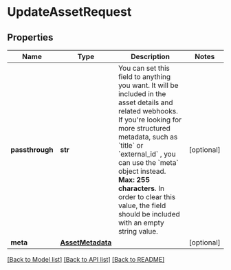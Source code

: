 # UpdateAssetRequest

## Properties
Name | Type | Description | Notes
------------ | ------------- | ------------- | -------------
**passthrough** | **str** | You can set this field to anything you want. It will be included in the asset details and related webhooks. If you&#39;re looking for more structured metadata, such as &#x60;title&#x60; or &#x60;external_id&#x60; , you can use the &#x60;meta&#x60; object instead. **Max: 255 characters**. In order to clear this value, the field should be included with an empty string value. | [optional]
**meta** | [**AssetMetadata**](AssetMetadata.md) |  | [optional]

[[Back to Model list]](../README.md#documentation-for-models) [[Back to API list]](../README.md#documentation-for-api-endpoints) [[Back to README]](../README.md)


